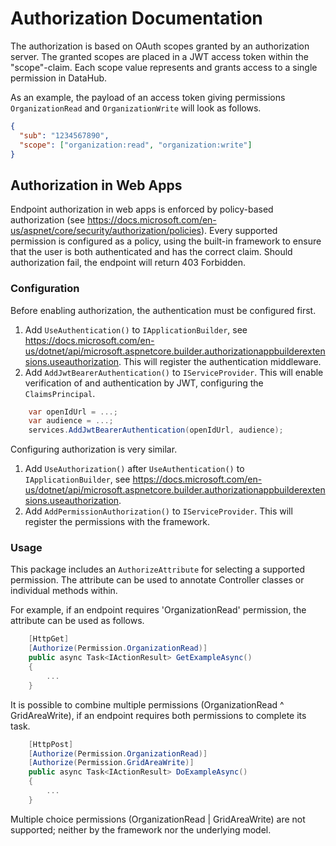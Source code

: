 # Authorization Documentation

The authorization is based on OAuth scopes granted by an authorization server.
The granted scopes are placed in a JWT access token within the "scope"-claim.
Each scope value represents and grants access to a single permission in DataHub.

As an example, the payload of an access token giving permissions `OrganizationRead` and `OrganizationWrite` will look as follows.

```Json
{
  "sub": "1234567890",
  "scope": ["organization:read", "organization:write"]
}
```

## Authorization in Web Apps

Endpoint authorization in web apps is enforced by policy-based authorization (see <https://docs.microsoft.com/en-us/aspnet/core/security/authorization/policies>).
Every supported permission is configured as a policy, using the built-in framework to ensure that the user is both authenticated and has the correct claim.
Should authorization fail, the endpoint will return 403 Forbidden.

### Configuration

Before enabling authorization, the authentication must be configured first.

1) Add `UseAuthentication()` to `IApplicationBuilder`, see <https://docs.microsoft.com/en-us/dotnet/api/microsoft.aspnetcore.builder.authorizationappbuilderextensions.useauthorization>. This will register the authentication middleware.
2) Add `AddJwtBearerAuthentication()` to `IServiceProvider`. This will enable verification of and authentication by JWT, configuring the `ClaimsPrincipal`.

```C#
    var openIdUrl = ...;
    var audience = ...;
    services.AddJwtBearerAuthentication(openIdUrl, audience);
```

Configuring authorization is very similar.

1) Add `UseAuthorization()` after `UseAuthentication()` to `IApplicationBuilder`, see <https://docs.microsoft.com/en-us/dotnet/api/microsoft.aspnetcore.builder.authorizationappbuilderextensions.useauthorization>.
2) Add `AddPermissionAuthorization()` to `IServiceProvider`. This will register the permissions with the framework.

### Usage

This package includes an `AuthorizeAttribute` for selecting a supported permission.
The attribute can be used to annotate Controller classes or individual methods within.

For example, if an endpoint requires 'OrganizationRead' permission, the attribute can be used as follows.

```C#
    [HttpGet]
    [Authorize(Permission.OrganizationRead)]
    public async Task<IActionResult> GetExampleAsync()
    {
        ...
    }
```

It is possible to combine multiple permissions (OrganizationRead ^ GridAreaWrite), if an endpoint requires both permissions to complete its task.

```C#
    [HttpPost]
    [Authorize(Permission.OrganizationRead)]
    [Authorize(Permission.GridAreaWrite)]
    public async Task<IActionResult> DoExampleAsync()
    {
        ...
    }
```

Multiple choice permissions (OrganizationRead | GridAreaWrite) are not supported; neither by the framework nor the underlying model.
